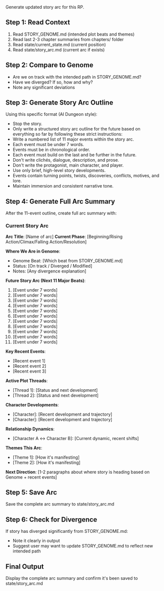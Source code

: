 Generate updated story arc for this RP.

## Step 1: Read Context

1. Read STORY_GENOME.md (intended plot beats and themes)
2. Read last 2-3 chapter summaries from chapters/ folder
3. Read state/current_state.md (current position)
4. Read state/story_arc.md (current arc if exists)

## Step 2: Compare to Genome

- Are we on track with the intended path in STORY_GENOME.md?
- Have we diverged? If so, how and why?
- Note any significant deviations

## Step 3: Generate Story Arc Outline

Using this specific format (AI Dungeon style):

- Stop the story.
- Only write a structured story arc outline for the future based on everything so far by following these strict instructions:
- Write a numbered list of 11 major events within the story arc.
- Each event must be under 7 words.
- Events must be in chronological order.
- Each event must build on the last and be further in the future.
- Don't write clichés, dialogue, description, and prose.
- Don't write the protagonist, main character, and player.
- Use only brief, high-level story developments.
- Events contain turning points, twists, discoveries, conflicts, motives, and lore.
- Maintain immersion and consistent narrative tone.

## Step 4: Generate Full Arc Summary

After the 11-event outline, create full arc summary with:

### Current Story Arc

**Arc Title**: [Name of arc]
**Current Phase**: [Beginning/Rising Action/Climax/Falling Action/Resolution]

**Where We Are in Genome**:
- Genome Beat: [Which beat from STORY_GENOME.md]
- Status: [On track / Diverged / Modified]
- Notes: [Any divergence explanation]

**Future Story Arc (Next 11 Major Beats)**:
1. [Event under 7 words]
2. [Event under 7 words]
3. [Event under 7 words]
4. [Event under 7 words]
5. [Event under 7 words]
6. [Event under 7 words]
7. [Event under 7 words]
8. [Event under 7 words]
9. [Event under 7 words]
10. [Event under 7 words]
11. [Event under 7 words]

**Key Recent Events**:
- [Recent event 1]
- [Recent event 2]
- [Recent event 3]

**Active Plot Threads**:
- [Thread 1]: [Status and next development]
- [Thread 2]: [Status and next development]

**Character Developments**:
- [Character]: [Recent development and trajectory]
- [Character]: [Recent development and trajectory]

**Relationship Dynamics**:
- [Character A ↔ Character B]: [Current dynamic, recent shifts]

**Themes This Arc**:
- [Theme 1]: [How it's manifesting]
- [Theme 2]: [How it's manifesting]

**Next Direction**:
[1-2 paragraphs about where story is heading based on Genome + recent events]

## Step 5: Save Arc

Save the complete arc summary to state/story_arc.md

## Step 6: Check for Divergence

If story has diverged significantly from STORY_GENOME.md:
- Note it clearly in output
- Suggest user may want to update STORY_GENOME.md to reflect new intended path

## Final Output

Display the complete arc summary and confirm it's been saved to state/story_arc.md
